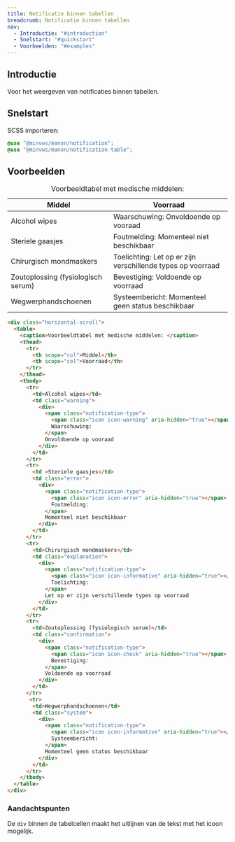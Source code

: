 ```yaml
---
title: Notificatie binnen tabellen
breadcrumb: Notificatie binnen tabellen
nav:
  - Introductie: "#introduction"
  - Snelstart: "#quickstart"
  - Voorbeelden: "#examples"
---
```


<h2 id="introduction">Introductie</h2>

Voor het weergeven van notificaties binnen tabellen.

<h2 id="quickstart">Snelstart</h2>

SCSS importeren:

```css
@use "@minvws/manon/notification";
@use "@minvws/manon/notification-table";
```

<h2 id="examples">Voorbeelden</h2>

<div class="horizontal-scroll">
  <table>
    <caption>Voorbeeldtabel met medische middelen: </caption>
    <thead>
      <tr>
        <th scope="col">Middel</th>
        <th scope="col">Voorraad</th>
      </tr>
    </thead>
    <tbody>
      <tr>
        <td>Alcohol wipes</td>
        <td class="warning"> 
          <div>
            <span class="notification-type">
              <span class="icon icon-warning" aria-hidden="true"></span>
              Waarschuwing:
            </span>
            Onvoldoende op vooraad
          </div>
        </td>
      </tr>
      <tr>
        <td >Steriele gaasjes</td>
        <td class="error">
          <div>
            <span class="notification-type">
              <span class="icon icon-error" aria-hidden="true"></span>
              Foutmelding:
            </span>
            Momenteel niet beschikbaar
          </div>
        </td>
      </tr>
      <tr>
        <td>Chirurgisch mondmaskers</td>
        <td class="explanation">
          <div>
            <span class="notification-type">
              <span class="icon icon-informative" aria-hidden="true"></span>
              Toelichting:
            </span>
            Let op er zijn verschillende types op voorraad
          </div>
        </td>
      </tr>
      <tr>
        <td>Zoutoplossing (fysiologisch serum)</td>
        <td class="confirmation">
          <div>
            <span class="notification-type">
              <span class="icon icon-check" aria-hidden="true"></span>
              Bevestiging:
            </span>
            Voldoende op voorraad
          </div>
        </td>
      </tr>
       <tr>
        <td>Wegwerphandschoenen</td>
        <td class="system">
          <div>
            <span class="notification-type">
              <span class="icon icon-informative" aria-hidden="true"></span>
              Systeembericht:
            </span>
            Momenteel geen status beschikbaar
          </div>
        </td>
      </tr>
    </tbody>
  </table>
</div>

```html
<div class="horizontal-scroll">
  <table>
    <caption>Voorbeeldtabel met medische middelen: </caption>
    <thead>
      <tr>
        <th scope="col">Middel</th>
        <th scope="col">Voorraad</th>
      </tr>
    </thead>
    <tbody>
      <tr>
        <td>Alcohol wipes</td>
        <td class="warning"> 
          <div>
            <span class="notification-type">
              <span class="icon icon-warning" aria-hidden="true"></span>
              Waarschuwing:
            </span>
            Onvoldoende op vooraad
          </div>
        </td>
      </tr>
      <tr>
        <td >Steriele gaasjes</td>
        <td class="error">
          <div>
            <span class="notification-type">
              <span class="icon icon-error" aria-hidden="true"></span>
              Foutmelding:
            </span>
            Momenteel niet beschikbaar
          </div>
        </td>
      </tr>
      <tr>
        <td>Chirurgisch mondmaskers</td>
        <td class="explanation">
          <div>
            <span class="notification-type">
              <span class="icon icon-informative" aria-hidden="true"></span>
              Toelichting:
            </span>
            Let op er zijn verschillende types op voorraad
          </div>
        </td>
      </tr>
      <tr>
        <td>Zoutoplossing (fysiologisch serum)</td>
        <td class="confirmation">
          <div>
            <span class="notification-type">
              <span class="icon icon-check" aria-hidden="true"></span>
              Bevestiging:
            </span>
            Voldoende op voorraad
          </div>
        </td>
      </tr>
       <tr>
        <td>Wegwerphandschoenen</td>
        <td class="system">
          <div>
            <span class="notification-type">
              <span class="icon icon-informative" aria-hidden="true"></span>
              Systeembericht:
            </span>
            Momenteel geen status beschikbaar
          </div>
        </td>
      </tr>
    </tbody>
  </table>
</div>
```

### Aandachtspunten

De <code>div</code> binnen de tabelcellen maakt het uitlijnen van de tekst met het icoon mogelijk.
